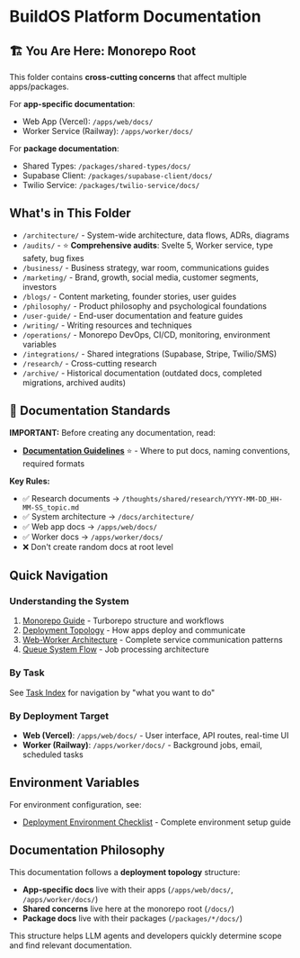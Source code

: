 # BuildOS Platform Documentation

## 🏗️ You Are Here: Monorepo Root

This folder contains **cross-cutting concerns** that affect multiple apps/packages.

For **app-specific documentation**:

- Web App (Vercel): `/apps/web/docs/`
- Worker Service (Railway): `/apps/worker/docs/`

For **package documentation**:

- Shared Types: `/packages/shared-types/docs/`
- Supabase Client: `/packages/supabase-client/docs/`
- Twilio Service: `/packages/twilio-service/docs/`

## What's in This Folder

- `/architecture/` - System-wide architecture, data flows, ADRs, diagrams
- `/audits/` - ⭐ **Comprehensive audits**: Svelte 5, Worker service, type safety, bug fixes
- `/business/` - Business strategy, war room, communications guides
- `/marketing/` - Brand, growth, social media, customer segments, investors
- `/blogs/` - Content marketing, founder stories, user guides
- `/philosophy/` - Product philosophy and psychological foundations
- `/user-guide/` - End-user documentation and feature guides
- `/writing/` - Writing resources and techniques
- `/operations/` - Monorepo DevOps, CI/CD, monitoring, environment variables
- `/integrations/` - Shared integrations (Supabase, Stripe, Twilio/SMS)
- `/research/` - Cross-cutting research
- `/archive/` - Historical documentation (outdated docs, completed migrations, archived audits)

## 📝 Documentation Standards

**IMPORTANT:** Before creating any documentation, read:

- **[Documentation Guidelines](DOCUMENTATION_GUIDELINES.md)** ⭐ - Where to put docs, naming conventions, required formats

**Key Rules:**

- ✅ Research documents → `/thoughts/shared/research/YYYY-MM-DD_HH-MM-SS_topic.md`
- ✅ System architecture → `/docs/architecture/`
- ✅ Web app docs → `/apps/web/docs/`
- ✅ Worker docs → `/apps/worker/docs/`
- ❌ Don't create random docs at root level

## Quick Navigation

### Understanding the System

1. [Monorepo Guide](MONOREPO_GUIDE.md) - Turborepo structure and workflows
2. [Deployment Topology](DEPLOYMENT_TOPOLOGY.md) - How apps deploy and communicate
3. [Web-Worker Architecture](architecture/diagrams/WEB-WORKER-ARCHITECTURE.md) - Complete service communication patterns
4. [Queue System Flow](architecture/diagrams/QUEUE-SYSTEM-FLOW.md) - Job processing architecture

### By Task

See [Task Index](TASK_INDEX.md) for navigation by "what you want to do"

### By Deployment Target

- **Web (Vercel)**: `/apps/web/docs/` - User interface, API routes, real-time UI
- **Worker (Railway)**: `/apps/worker/docs/` - Background jobs, email, scheduled tasks

## Environment Variables

For environment configuration, see:

- [Deployment Environment Checklist](operations/environment/DEPLOYMENT_ENV_CHECKLIST.md) - Complete environment setup guide

## Documentation Philosophy

This documentation follows a **deployment topology** structure:

- **App-specific docs** live with their apps (`/apps/web/docs/`, `/apps/worker/docs/`)
- **Shared concerns** live here at the monorepo root (`/docs/`)
- **Package docs** live with their packages (`/packages/*/docs/`)

This structure helps LLM agents and developers quickly determine scope and find relevant documentation.
